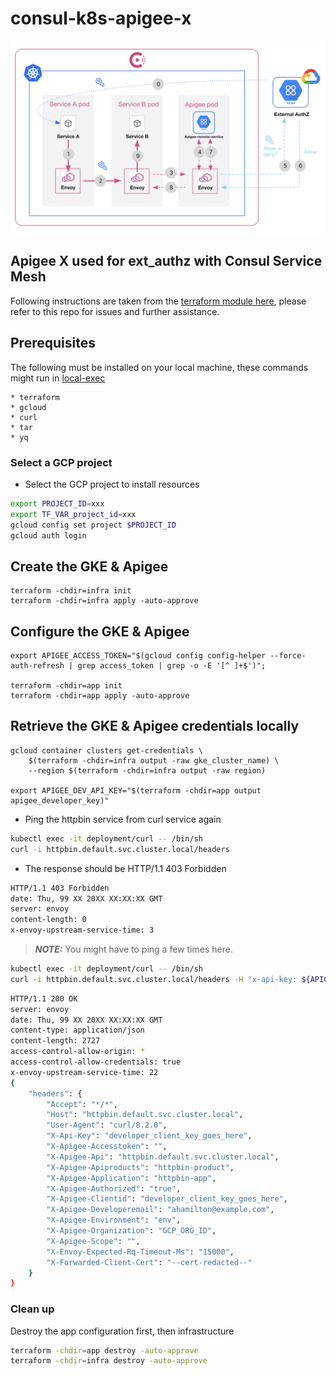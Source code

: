 # consul-k8s-apigee-x

![ext_authz](images/arch.png)

## Apigee X used for ext_authz with Consul Service Mesh

Following instructions are taken from the [terraform module here](https://github.com/apigee/terraform-modules), please refer to this repo for issues and further assistance.

## Prerequisites

The following must be installed on your local machine, these commands might run in [local-exec](https://registry.terraform.io/providers/hashicorp/null/latest/docs/resources/resource)

```
* terraform
* gcloud
* curl
* tar
* yq
```

### Select a GCP project

* Select the GCP project to install resources

```sh
export PROJECT_ID=xxx
export TF_VAR_project_id=xxx
gcloud config set project $PROJECT_ID
gcloud auth login
```

## Create the GKE & Apigee
```
terraform -chdir=infra init
terraform -chdir=infra apply -auto-approve
```

## Configure the GKE & Apigee

```
export APIGEE_ACCESS_TOKEN="$(gcloud config config-helper --force-auth-refresh | grep access_token | grep -o -E '[^ ]+$')";

terraform -chdir=app init
terraform -chdir=app apply -auto-approve
```

## Retrieve the GKE & Apigee credentials locally

```
gcloud container clusters get-credentials \
	$(terraform -chdir=infra output -raw gke_cluster_name) \
    --region $(terraform -chdir=infra output -raw region)

export APIGEE_DEV_API_KEY="$(terraform -chdir=app output apigee_developer_key)"
```


* Ping the httpbin service from curl service again

```sh
kubectl exec -it deployment/curl -- /bin/sh
curl -i httpbin.default.svc.cluster.local/headers
```

* The response should be HTTP/1.1 403 Forbidden

```sh
HTTP/1.1 403 Forbidden
date: Thu, 99 XX 20XX XX:XX:XX GMT
server: envoy
content-length: 0
x-envoy-upstream-service-time: 3
```

> **_NOTE:_** You might have to ping a few times here.

```sh
kubectl exec -it deployment/curl -- /bin/sh
curl -i httpbin.default.svc.cluster.local/headers -H "x-api-key: ${APIGEE_DEV_API_KEY}"
```

```sh
HTTP/1.1 200 OK
server: envoy
date: Thu, 99 XX 20XX XX:XX:XX GMT
content-type: application/json
content-length: 2727
access-control-allow-origin: *
access-control-allow-credentials: true
x-envoy-upstream-service-time: 22
{
    "headers": {
        "Accept": "*/*", 
        "Host": "httpbin.default.svc.cluster.local", 
        "User-Agent": "curl/8.2.0", 
        "X-Api-Key": "developer_client_key_goes_here", 
        "X-Apigee-Accesstoken": "", 
        "X-Apigee-Api": "httpbin.default.svc.cluster.local", 
        "X-Apigee-Apiproducts": "httpbin-product", 
        "X-Apigee-Application": "httpbin-app", 
        "X-Apigee-Authorized": "true", 
        "X-Apigee-Clientid": "developer_client_key_goes_here", 
        "X-Apigee-Developeremail": "ahamilton@example.com", 
        "X-Apigee-Environment": "env", 
        "X-Apigee-Organization": "GCP_ORG_ID", 
        "X-Apigee-Scope": "", 
        "X-Envoy-Expected-Rq-Timeout-Ms": "15000",
        "X-Forwarded-Client-Cert": "--cert-redacted--"
    }
}
```

### Clean up

Destroy the app configuration first, then infrastructure

```sh
terraform -chdir=app destroy -auto-approve
terraform -chdir=infra destroy -auto-approve
```
